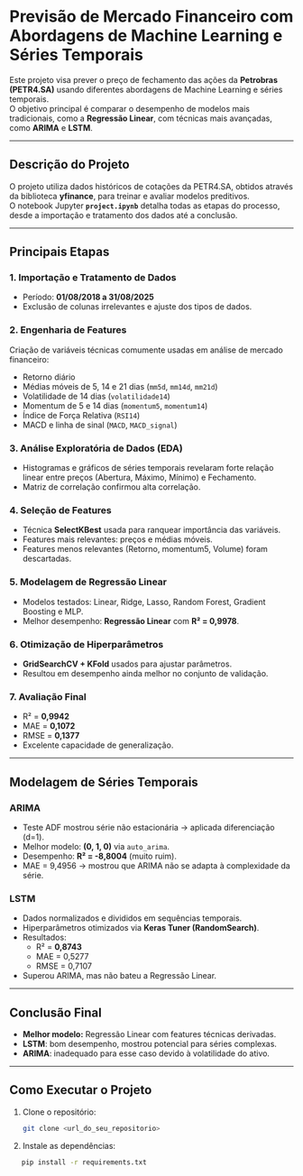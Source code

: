 # Previsão de Mercado Financeiro com Abordagens de Machine Learning e Séries Temporais

Este projeto visa prever o preço de fechamento das ações da **Petrobras (PETR4.SA)** usando diferentes abordagens de Machine Learning e séries temporais.  
O objetivo principal é comparar o desempenho de modelos mais tradicionais, como a **Regressão Linear**, com técnicas mais avançadas, como **ARIMA** e **LSTM**.

---

## Descrição do Projeto
O projeto utiliza dados históricos de cotações da PETR4.SA, obtidos através da biblioteca **yfinance**, para treinar e avaliar modelos preditivos.  
O notebook Jupyter **`project.ipynb`** detalha todas as etapas do processo, desde a importação e tratamento dos dados até a conclusão.

---

## Principais Etapas

### 1. Importação e Tratamento de Dados
- Período: **01/08/2018 a 31/08/2025**  
- Exclusão de colunas irrelevantes e ajuste dos tipos de dados.  

### 2. Engenharia de Features
Criação de variáveis técnicas comumente usadas em análise de mercado financeiro:  
- Retorno diário  
- Médias móveis de 5, 14 e 21 dias (`mm5d`, `mm14d`, `mm21d`)  
- Volatilidade de 14 dias (`volatilidade14`)  
- Momentum de 5 e 14 dias (`momentum5`, `momentum14`)  
- Índice de Força Relativa (`RSI14`)  
- MACD e linha de sinal (`MACD`, `MACD_signal`)  

### 3. Análise Exploratória de Dados (EDA)
- Histogramas e gráficos de séries temporais revelaram forte relação linear entre preços (Abertura, Máximo, Mínimo) e Fechamento.  
- Matriz de correlação confirmou alta correlação.  

### 4. Seleção de Features
- Técnica **SelectKBest** usada para ranquear importância das variáveis.  
- Features mais relevantes: preços e médias móveis.  
- Features menos relevantes (Retorno, momentum5, Volume) foram descartadas.  

### 5. Modelagem de Regressão Linear
- Modelos testados: Linear, Ridge, Lasso, Random Forest, Gradient Boosting e MLP.  
- Melhor desempenho: **Regressão Linear** com **R² = 0,9978**.  

### 6. Otimização de Hiperparâmetros
- **GridSearchCV + KFold** usados para ajustar parâmetros.  
- Resultou em desempenho ainda melhor no conjunto de validação.  

### 7. Avaliação Final
- R² = **0,9942**  
- MAE = **0,1072**  
- RMSE = **0,1377**  
- Excelente capacidade de generalização.  

---

## Modelagem de Séries Temporais

### ARIMA
- Teste ADF mostrou série não estacionária → aplicada diferenciação (d=1).  
- Melhor modelo: **(0, 1, 0)** via `auto_arima`.  
- Desempenho: **R² = -8,8004** (muito ruim).  
- MAE = 9,4956 → mostrou que ARIMA não se adapta à complexidade da série.  

### LSTM
- Dados normalizados e divididos em sequências temporais.  
- Hiperparâmetros otimizados via **Keras Tuner (RandomSearch)**.  
- Resultados:  
  - R² = **0,8743**  
  - MAE = 0,5277  
  - RMSE = 0,7107  
- Superou ARIMA, mas não bateu a Regressão Linear.  

---

## Conclusão Final
- **Melhor modelo:** Regressão Linear com features técnicas derivadas.  
- **LSTM**: bom desempenho, mostrou potencial para séries complexas.  
- **ARIMA**: inadequado para esse caso devido à volatilidade do ativo.  

---

## Como Executar o Projeto

1. Clone o repositório:
   ```bash
   git clone <url_do_seu_repositorio>

2. Instale as dependências:
```bash
   pip install -r requirements.txt
